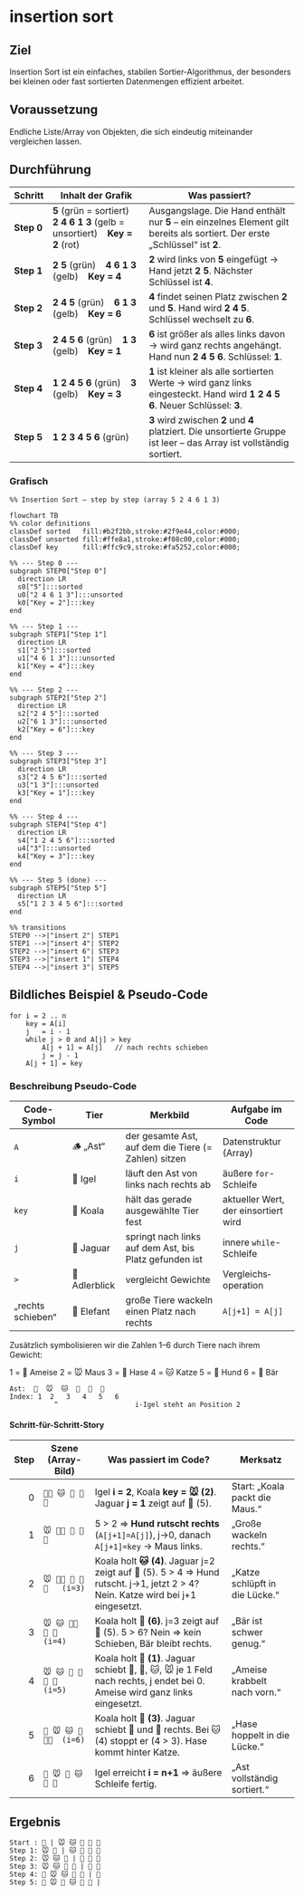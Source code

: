 # insertion sort

## Ziel

Insertion Sort ist ein einfaches, stabilen Sortier-Algorithmus, der besonders bei kleinen oder fast sortierten Daten­mengen effizient arbeitet. 

## Voraussetzung

Endliche Liste/Array von Objekten, die sich eindeutig miteinander vergleichen lassen.

## Durchführung

| Schritt | Inhalt der Grafik | Was passiert? |
|---------|------------------|---------------|
| **Step&nbsp;0** | **5** (grün = sortiert) &nbsp;&nbsp; **2 4 6 1 3** (gelb = unsortiert) &nbsp;&nbsp; **Key = 2** (rot) | Ausgangslage. Die Hand enthält nur **5** – ein einzelnes Element gilt bereits als sortiert. Der erste „Schlüssel“ ist **2**. |
| **Step&nbsp;1** | **2 5** (grün) &nbsp;&nbsp; **4 6 1 3** (gelb) &nbsp;&nbsp; **Key = 4** | **2** wird links von **5** eingefügt → Hand jetzt **2 5**. Nächster Schlüssel ist **4**. |
| **Step&nbsp;2** | **2 4 5** (grün) &nbsp;&nbsp; **6 1 3** (gelb) &nbsp;&nbsp; **Key = 6** | **4** findet seinen Platz zwischen **2** und **5**. Hand wird **2 4 5**. Schlüssel wechselt zu **6**. |
| **Step&nbsp;3** | **2 4 5 6** (grün) &nbsp;&nbsp; **1 3** (gelb) &nbsp;&nbsp; **Key = 1** | **6** ist größer als alles links davon → wird ganz rechts angehängt. Hand nun **2 4 5 6**. Schlüssel: **1**. |
| **Step&nbsp;4** | **1 2 4 5 6** (grün) &nbsp;&nbsp; **3** (gelb) &nbsp;&nbsp; **Key = 3** | **1** ist kleiner als alle sortierten Werte → wird ganz links eingesteckt. Hand wird **1 2 4 5 6**. Neuer Schlüssel: **3**. |
| **Step&nbsp;5** | **1 2 3 4 5 6** (grün) | **3** wird zwischen **2** und **4** platziert. Die unsortierte Gruppe ist leer – das Array ist vollständig sortiert. |


### Grafisch

```mermaid
%% Insertion Sort – step by step (array 5 2 4 6 1 3)

flowchart TB
%% color definitions
classDef sorted   fill:#b2f2bb,stroke:#2f9e44,color:#000;
classDef unsorted fill:#ffe8a1,stroke:#f08c00,color:#000;
classDef key      fill:#ffc9c9,stroke:#fa5252,color:#000;

%% --- Step 0 ---
subgraph STEP0["Step 0"]
  direction LR
  s0["5"]:::sorted
  u0["2 4 6 1 3"]:::unsorted
  k0["Key = 2"]:::key
end

%% --- Step 1 ---
subgraph STEP1["Step 1"]
  direction LR
  s1["2 5"]:::sorted
  u1["4 6 1 3"]:::unsorted
  k1["Key = 4"]:::key
end

%% --- Step 2 ---
subgraph STEP2["Step 2"]
  direction LR
  s2["2 4 5"]:::sorted
  u2["6 1 3"]:::unsorted
  k2["Key = 6"]:::key
end

%% --- Step 3 ---
subgraph STEP3["Step 3"]
  direction LR
  s3["2 4 5 6"]:::sorted
  u3["1 3"]:::unsorted
  k3["Key = 1"]:::key
end

%% --- Step 4 ---
subgraph STEP4["Step 4"]
  direction LR
  s4["1 2 4 5 6"]:::sorted
  u4["3"]:::unsorted
  k4["Key = 3"]:::key
end

%% --- Step 5 (done) ---
subgraph STEP5["Step 5"]
  direction LR
  s5["1 2 3 4 5 6"]:::sorted
end

%% transitions
STEP0 -->|"insert 2"| STEP1
STEP1 -->|"insert 4"| STEP2
STEP2 -->|"insert 6"| STEP3
STEP3 -->|"insert 1"| STEP4
STEP4 -->|"insert 3"| STEP5

```

## Bildliches Beispiel & Pseudo-Code

```
for i = 2 .. n
    key = A[i]
    j   = i - 1
    while j > 0 and A[j] > key
        A[j + 1] = A[j]   // nach rechts schieben
        j = j - 1
    A[j + 1] = key
```

### Beschreibung Pseudo-Code

| Code-Symbol        | Tier          | Merkbild                                                         | Aufgabe im Code              |
|--------------------|--------------|------------------------------------------------------------------|------------------------------|
| `A`                | 🪵 „Ast“      | der gesamte Ast, auf dem die Tiere (= Zahlen) sitzen             | Daten­struktur (Array)       |
| `i`                | 🦔 Igel       | läuft den Ast von links nach rechts ab                           | äußere `for`-Schleife        |
| `key`              | 🐨 Koala      | hält das gerade ausgewählte Tier fest                            | aktueller Wert, der einsortiert wird |
| `j`                | 🐆 Jaguar     | springt nach links auf dem Ast, bis Platz gefunden ist           | innere `while`-Schleife      |
| `>`                | 🦅 Adlerblick | vergleicht Gewichte                                              | Vergleichs­operation         |
| „rechts schieben“  | 🐘 Elefant    | große Tiere wackeln einen Platz nach rechts                      | `A[j+1] = A[j]`              ||

Zusätzlich symbolisieren wir die Zahlen 1–6 durch Tiere nach ihrem Gewicht:

1 = 🐜 Ameise 2 = 🐭 Maus 3 = 🐰 Hase 4 = 🐱 Katze 5 = 🐶 Hund 6 = 🐻 Bär 


```
Ast:  🐶  🐭  🐱  🐻  🐜  🐰
Index: 1  2   3   4   5   6
           ^                   i-Igel steht an Position 2
```

#### Schritt-für-Schritt-Story

| Step | Szene (Array-Bild) | Was passiert im Code? | Merksatz |
|-----:|--------------------|-----------------------|----------|
| 0 | `🐶🐭 🐱 🐻 🐜 🐰` | Igel **i = 2**, Koala **key = 🐭 (2)**. Jaguar **j = 1** zeigt auf 🐶 (5). | Start: „Koala packt die Maus.“ |
| 1 | `🐭 🐶🐱 🐻 🐜 🐰` | 5 > 2 ⇒ **Hund rutscht rechts** (`A[j+1]=A[j]`), j→0, danach `A[j+1]=key` → Maus links. | „Große wackeln rechts.“ |
| 2 | `🐭 🐶🐱 🐻 🐜 🐰   (i=3)` | Koala holt **🐱 (4)**. Jaguar j=2 zeigt auf 🐶 (5). 5 > 4 ⇒ Hund rutscht. j→1, jetzt 2 > 4? Nein. Katze wird bei j+1 eingesetzt. | „Katze schlüpft in die Lücke.“ |
| 3 | `🐭 🐱 🐶🐻 🐜 🐰   (i=4)` | Koala holt **🐻 (6)**. j=3 zeigt auf 🐶 (5). 5 > 6? Nein ⇒ kein Schieben, Bär bleibt rechts. | „Bär ist schwer genug.“ |
| 4 | `🐭 🐱 🐶 🐻🐜 🐰  (i=5)` | Koala holt **🐜 (1)**. Jaguar schiebt 🐻, 🐶, 🐱, 🐭 je 1 Feld nach rechts, j endet bei 0. Ameise wird ganz links eingesetzt. | „Ameise krabbelt nach vorn.“ |
| 5 | `🐜 🐭 🐱 🐶 🐻🐰  (i=6)` | Koala holt **🐰 (3)**. Jaguar schiebt 🐻 und 🐶 rechts. Bei 🐱 (4) stoppt er (4 > 3). Hase kommt hinter Katze. | „Hase hoppelt in die Lücke.“ |
| 6 | `🐜 🐭 🐰 🐱 🐶 🐻` | Igel erreicht **i = n+1** ⇒ äußere Schleife fertig. | „Ast vollständig sortiert.“ |



## Ergebnis
```
Start : 🐶 | 🐭 🐱 🐻 🐜 🐰
Step 1: 🐭 🐶 | 🐱 🐻 🐜 🐰
Step 2: 🐭 🐱 🐶 | 🐻 🐜 🐰
Step 3: 🐭 🐱 🐶 🐻 | 🐜 🐰
Step 4: 🐜 🐭 🐱 🐶 🐻 | 🐰
Step 5: 🐜 🐭 🐰 🐱 🐶 🐻 |

```

